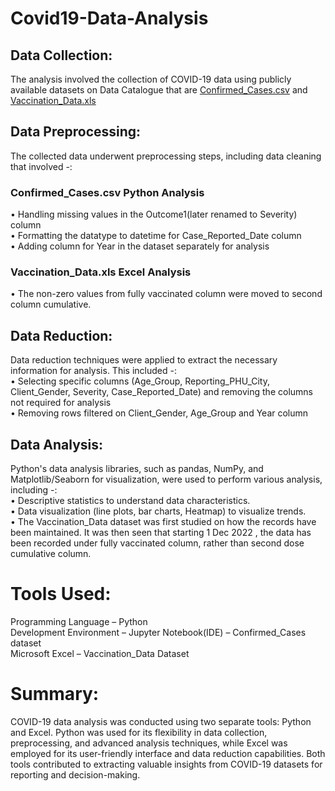 # Covid19-Data-Analysis

## Data Collection: 
The analysis involved the collection of COVID-19 data using publicly available datasets on Data Catalogue that are [Confirmed_Cases.csv](https://data.ontario.ca/dataset/confirmed-positive-cases-of-covid-19-in-ontario/resource/455fd63b-603d-4608-8216-7d8647f43350) and [Vaccination_Data.xls](https://data.ontario.ca/dataset/covid-19-vaccine-data-in-ontario/resource/2a362139-b782-43b1-b3cb-078a2ef19524)

## Data Preprocessing: 
The collected data underwent preprocessing steps, including data cleaning that involved -:<br>

### Confirmed_Cases.csv Python Analysis
• Handling missing values in the Outcome1(later renamed to Severity) column<br>
• Formatting the datatype to datetime for Case_Reported_Date column<br>
• Adding column for Year in the dataset separately for analysis<br>

### Vaccination_Data.xls Excel Analysis
• The non-zero values from fully vaccinated column were moved to second column cumulative.<br>

## Data Reduction:
Data reduction techniques were applied to extract the necessary information for analysis. This included -:<br>
• Selecting specific columns (Age_Group, Reporting_PHU_City, Client_Gender, Severity, Case_Reported_Date) and removing the columns not required for analysis<br>
• Removing rows filtered on Client_Gender, Age_Group and Year column<br>

## Data Analysis:
Python's data analysis libraries, such as pandas, NumPy, and Matplotlib/Seaborn for visualization, were used to perform various analysis, including -:<br>
• Descriptive statistics to understand data characteristics.<br>
• Data visualization (line plots, bar charts, Heatmap) to visualize trends.<br>
• The Vaccination_Data dataset was first studied on how the records have been maintained. It was then seen that starting 1 Dec 2022 , the data has been recorded under fully vaccinated column, rather than second dose cumulative column.<br>

# Tools Used:
Programming Language – Python<br>
Development Environment – Jupyter Notebook(IDE) – Confirmed_Cases dataset<br>
				                  Microsoft Excel – Vaccination_Data Dataset<br>

# Summary:<br>
COVID-19 data analysis was conducted using two separate tools: Python and Excel. Python was used for its flexibility in data collection, preprocessing, and advanced analysis techniques, while Excel was employed for its user-friendly interface and data reduction capabilities. Both tools contributed to extracting valuable insights from COVID-19 datasets for reporting and decision-making.
